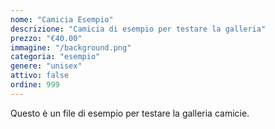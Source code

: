 ```yaml
---
nome: "Camicia Esempio"
descrizione: "Camicia di esempio per testare la galleria"
prezzo: "€40.00"
immagine: "/background.png"
categoria: "esempio"
genere: "unisex"
attivo: false
ordine: 999
---
```


Questo è un file di esempio per testare la galleria camicie.